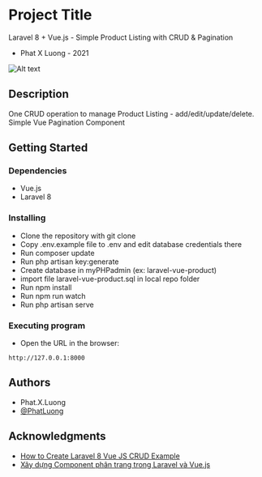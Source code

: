 # Project Title

Laravel 8 + Vue.js - Simple Product Listing with CRUD & Pagination
- Phat X Luong - 2021

![Alt text](https://i.ibb.co/X3Hm1SS/demo.png "Demo Screenshot")

## Description

One CRUD operation to manage Product Listing - add/edit/update/delete.
Simple Vue Pagination Component

## Getting Started

### Dependencies

* Vue.js
* Laravel 8

### Installing

* Clone the repository with git clone
* Copy .env.example file to .env and edit database credentials there
* Run composer update
* Run php artisan key:generate
* Create database in myPHPadmin (ex: laravel-vue-product) 
* import file laravel-vue-product.sql in local repo folder
* Run npm install
* Run npm run watch
* Run php artisan serve

### Executing program

* Open the URL in the browser:
```
http://127.0.0.1:8000
```

## Authors

* Phat.X.Luong 
* [@PhatLuong](https://www.phatx88-porfolio.xyz/)

## Acknowledgments

* [How to Create Laravel 8 Vue JS CRUD Example](https://codeplaners.com/how-to-create-laravel-8-vue-js-crud-example/)
* [Xây dựng Component phân trang trong Laravel và Vue.js](https://allaravel.com/blog/xay-dung-component-phan-trang-trong-laravel-va-vue-js)
